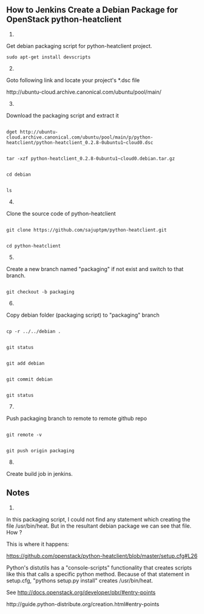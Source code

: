 How to Jenkins Create a Debian Package for OpenStack python-heatclient
----------------------------------------------------------------------

1.
Get debian packaging script for python-heatclient project.
<p>
<code>sudo apt-get install devscripts </code>
</p>

2.
Goto following link and locate your project's *.dsc file
<p>
http://ubuntu-cloud.archive.canonical.com/ubuntu/pool/main/
</p>

3.
Download the packaging script and extract it
<p><code>
dget http://ubuntu-cloud.archive.canonical.com/ubuntu/pool/main/p/python-heatclient/python-heatclient_0.2.8-0ubuntu1~cloud0.dsc
</code></p>

<p><code>
tar -xzf python-heatclient_0.2.8-0ubuntu1~cloud0.debian.tar.gz
</code></p>

<p><code>
cd debian
</code></p>

<p><code>
ls
</code></p>

4.
Clone the source code of python-heatclient
<p><code>
git clone https://github.com/sajuptpm/python-heatclient.git
</code></p>

<p><code>
cd python-heatclient
</code></p>

5.
Create a new branch named "packaging" if not exist and switch to that branch.
<p><code>
git checkout -b packaging
</code></p>

6.
Copy debian folder (packaging script) to "packaging" branch
<p><code>
cp -r ../../debian .
</code></p>

<p><code>
git status
</code></p>

<p><code>
git add debian
</code></p>

<p><code>
git commit debian
</code></p>

<p><code>
git status
</code></p>

7.
Push packaging branch to remote to remote github repo
<p><code>
git remote -v
</code></p>

<p><code>
git push origin packaging
</code></p>

8.
Create build job in jenkins.


Notes
----------

1.
In this packaging script, I could not find any statement which creating the file /usr/bin/heat. But in the resultant debian package we can see that file. How ?

This is where it happens:

https://github.com/openstack/python-heatclient/blob/master/setup.cfg#L26

Python's distutils has a "console-scripts" functionality that creates
scripts like this that calls a specific python method. Because of that
statement in setup.cfg, "pythons setup.py install" creates
/usr/bin/heat.

See http://docs.openstack.org/developer/pbr/#entry-points
<p>
http://guide.python-distribute.org/creation.html#entry-points
</p>



